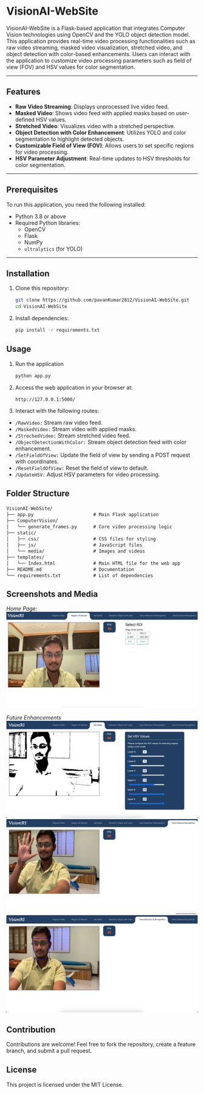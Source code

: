 # VisionAI-WebSite

VisionAI-WebSite is a Flask-based application that integrates Computer Vision technologies using OpenCV and the YOLO object detection model. This application provides real-time video processing functionalities such as raw video streaming, masked video visualization, stretched video, and object detection with color-based enhancements. Users can interact with the application to customize video processing parameters such as field of view (FOV) and HSV values for color segmentation.

---

## Features

- **Raw Video Streaming**: Displays unprocessed live video feed.
- **Masked Video**: Shows video feed with applied masks based on user-defined HSV values.
- **Stretched Video**: Visualizes video with a stretched perspective.
- **Object Detection with Color Enhancement**: Utilizes YOLO and color segmentation to highlight detected objects.
- **Customizable Field of View (FOV)**: Allows users to set specific regions for video processing.
- **HSV Parameter Adjustment**: Real-time updates to HSV thresholds for color segmentation.

---

## Prerequisites

To run this application, you need the following installed:

- Python 3.8 or above
- Required Python libraries:
  - OpenCV
  - Flask
  - NumPy
  - `ultralytics` (for YOLO)

---

## Installation

1. Clone this repository:
   ```bash
   git clone https://github.com/pavanKumar2812/VisionAI-WebSite.git
   cd VisionAI-WebSite
2. Install dependencies:
   ```bash
   pip install -r requirements.txt

## Usage
1. Run the application
   ```bash
   python app.py
2. Access the web application in your browser at:
   ```auduino
   http://127.0.0.1:5000/
3. Interact with the following routes:
- `/RawVideo:` Stream raw video feed.
- `/MaskedVideo:` Stream video with applied masks.
- `/StrechedVideo:` Stream stretched video feed.
- `/ObjectDetectionWithColor:` Stream object detection feed with color enhancement.
- `/SetFieldOfView:` Update the field of view by sending a POST request with coordinates.
- `/ResetFieldOfView:` Reset the field of view to default.
- `/UpdateHSV:` Adjust HSV parameters for video processing.

## Folder Structure

```plaintext
VisionAI-WebSite/
├── app.py                      # Main Flask application
├── ComputerVision/
│   └── generate_frames.py      # Core video processing logic
├── static/
│   ├── css/                    # CSS files for styling
│   ├── js/                     # JavaScript files
│   └── media/                  # Images and videos
├── templates/
│   └── Index.html              # Main HTML file for the web app
├── README.md                   # Documentation
└── requirements.txt            # List of dependencies
```

## Screenshots and Media

*Home Page:*
![ROI Image](asset/ROI.jpeg)

*Future Enhancements*
![RAW Image](asset/HSVMask.jpeg)
![RAW Image](asset/Hand.jpeg)
![RAW Image](asset/Facedetection.jpeg)

## Contribution
Contributions are welcome! Feel free to fork the repository, create a feature branch, and submit a pull request.

## License
This project is licensed under the MIT License.
